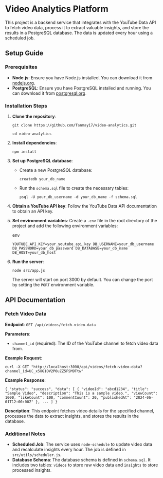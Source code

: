 Video Analytics Platform
========================

This project is a backend service that integrates with the YouTube Data API to fetch video data, process it to extract valuable insights, and store the results in a PostgreSQL database. The data is updated every hour using a scheduled job.

Setup Guide
-----------

### Prerequisites

-   **Node.js**: Ensure you have Node.js installed. You can download it from [nodejs.org](https://nodejs.org/).
-   **PostgreSQL**: Ensure you have PostgreSQL installed and running. You can download it from [postgresql.org](https://www.postgresql.org/).

### Installation Steps

1.  **Clone the repository**:

    `git clone https://github.com/Tanmay17/video-analytics.git`

    `cd video-analytics`

2.  **Install dependencies**:

    `npm install`

3.  **Set up PostgreSQL database**:

    -   Create a new PostgreSQL database:

        `createdb your_db_name`

    -   Run the `schema.sql` file to create the necessary tables:

        `psql -U your_db_username -d your_db_name -f schema.sql`

4.  **Obtain a YouTube API key**: Follow the YouTube Data API documentation to obtain an API key.

5.  **Set environment variables**: Create a `.env` file in the root directory of the project and add the following environment variables:

    env

    `YOUTUBE_API_KEY=your_youtube_api_key
    DB_USERNAME=your_db_username
    DB_PASSWORD=your_db_password
    DB_DATABASE=your_db_name
    DB_HOST=your_db_host`

6.  **Run the server**:

    `node src/app.js`

    The server will start on port 3000 by default. You can change the port by setting the `PORT` environment variable.

API Documentation
-----------------

### Fetch Video Data

**Endpoint**: `GET /api/videos/fetch-video-data`

**Parameters**:

-   `channel_id` (required): The ID of the YouTube channel to fetch video data from.

**Example Request**:

`curl -X GET "http://localhost:3000/api/videos/fetch-video-data?channel_id=UC_x5XG1OV2P6uZZ5FSM9Ttw"`

**Example Response**:

`{
  "status": "success",
  "data": [
    {
      "videoId": "abcd1234",
      "title": "Sample Video",
      "description": "This is a sample video.",
      "viewCount": 1000,
      "likeCount": 100,
      "commentCount": 20,
      "publishedAt": "2024-06-01T12:00:00Z"
    },
    ...
  ]
}`

**Description**: This endpoint fetches video details for the specified channel, processes the data to extract insights, and stores the results in the database.

### Additional Notes

-   **Scheduled Job**: The service uses `node-schedule` to update video data and recalculate insights every hour. The job is defined in `src/utils/scheduler.js`.
-   **Database Schema**: The database schema is defined in `schema.sql`. It includes two tables: `videos` to store raw video data and `insights` to store processed insights.